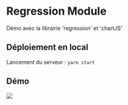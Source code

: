 # Regression Module

Démo avec la librairie 'regression' et 'chartJS'

## Déploiement en local

Lancement du serveur :
`yarn start`

## Démo 

![](https://i.imgur.com/Kc84mAe.gif)
